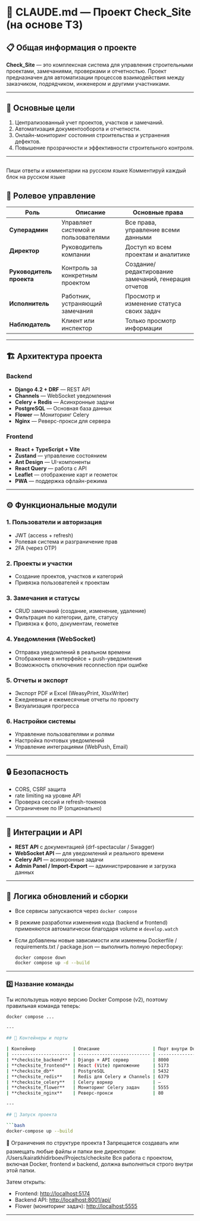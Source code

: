 # 📘 CLAUDE.md — Проект Check_Site (на основе ТЗ)

## 📋 Общая информация о проекте

**Check_Site** — это комплексная система для управления строительными проектами, замечаниями, проверками и отчетностью. Проект предназначен для автоматизации процессов взаимодействия между заказчиком, подрядчиком, инженером и другими участниками.

---

## 🎯 Основные цели

1. Централизованный учет проектов, участков и замечаний.
2. Автоматизация документооборота и отчетности.
3. Онлайн-мониторинг состояния строительства и устранения дефектов.
4. Повышение прозрачности и эффективности строительного контроля.

---
## 
Пиши ответы и комментарии на русском языке
Комментируй каждый блок на русском языке
## 👥 Ролевое управление

| Роль                     | Описание                            | Основные права                                       |
| ------------------------ | ----------------------------------- | ---------------------------------------------------- |
| **Суперадмин**           | Управляет системой и пользователями | Все права, управление всеми данными                  |
| **Директор**             | Руководитель компании               | Доступ ко всем проектам и аналитике                  |
| **Руководитель проекта** | Контроль за конкретным проектом     | Создание/редактирование замечаний, генерация отчетов |
| **Исполнитель**          | Работник, устраняющий замечания     | Просмотр и изменение статуса своих задач             |
| **Наблюдатель**          | Клиент или инспектор                | Только просмотр информации                           |

---

## 🏗️ Архитектура проекта

### Backend

* **Django 4.2 + DRF** — REST API
* **Channels** — WebSocket уведомления
* **Celery + Redis** — Асинхронные задачи
* **PostgreSQL** — Основная база данных
* **Flower** — Мониторинг Celery
* **Nginx** — Реверс-прокси для сервера

### Frontend

* **React + TypeScript + Vite**
* **Zustand** — управление состоянием
* **Ant Design** — UI-компоненты
* **React Query** — работа с API
* **Leaflet** — отображение карт и геометок
* **PWA** — поддержка офлайн-режима

---

## ⚙️ Функциональные модули

### 1. Пользователи и авторизация

* JWT (access + refresh)
* Ролевая система и разграничение прав
* 2FA (через OTP)

### 2. Проекты и участки

* Создание проектов, участков и категорий
* Привязка пользователей к проектам

### 3. Замечания и статусы

* CRUD замечаний (создание, изменение, удаление)
* Фильтрация по категории, дате, статусу
* Привязка к фото, документам, геометке

### 4. Уведомления (WebSocket)

* Отправка уведомлений в реальном времени
* Отображение в интерфейсе + push-уведомления
* Возможность отключения reconnection при ошибке

### 5. Отчеты и экспорт

* Экспорт PDF и Excel (WeasyPrint, XlsxWriter)
* Ежедневные и ежемесячные отчеты по проекту
* Визуализация прогресса

### 6. Настройки системы

* Управление пользователями и ролями
* Настройка почтовых уведомлений
* Управление интеграциями (WebPush, Email)

---

## 🔒 Безопасность

* CORS, CSRF защита
* rate limiting на уровне API
* Проверка сессий и refresh-токенов
* Ограничение по IP (опционально)

---

## 🧩 Интеграции и API

* **REST API** с документацией (drf-spectacular / Swagger)
* **WebSocket API** — для уведомлений и реального времени
* **Celery API** — асинхронные задачи
* **Admin Panel / Import-Export** — администрирование и загрузка данных

---

## 🧠 Логика обновлений и сборки

* Все сервисы запускаются через `docker compose`
* В режиме разработки изменения кода (backend и frontend) применяются автоматически благодаря volume и `develop.watch`
* Если добавлены новые зависимости или изменены Dockerfile / requirements.txt / package.json — выполнить полную пересборку:

  ```bash
  docker compose down
  docker compose up -d --build

---

### 2️⃣ Название команды
Ты используешь новую версию Docker Compose (v2), поэтому правильная команда теперь:
```bash
docker compose ...

---

## 🐳 Контейнеры и порты 

| Контейнер              | Описание                    | Порт внутри Docker | Порт хоста |
| ---------------------- | --------------------------- | ------------------ | ---------- |
| **checksite_backend**  | Django + API сервер         | 8000               | 8001       |
| **checksite_frontend** | React (Vite) приложение     | 5173               | 5174       |
| **checksite_db**       | PostgreSQL                  | 5432               | 5433       |
| **checksite_redis**    | Redis для Celery и Channels | 6379               | 6379       |
| **checksite_celery**   | Celery воркер               | —                  | —          |
| **checksite_flower**   | Мониторинг Celery задач     | 5555               | 5555       |
| **checksite_nginx**    | Реверс-прокси               | 80                 | 8080       |

---

## 🚀 Запуск проекта

```bash
docker-compose up --build
```

📂 Ограничения по структуре проекта
❗ Запрещается создавать или размещать любые файлы и папки вне директории:
/Users/kairatkhidirboev/Projects/checksite
Вся работа с проектом, включая Docker, frontend и backend, должна выполняться строго внутри этой папки.

Затем открыть:

* Frontend: [http://localhost:5174](http://localhost:5174)
* Backend API: [http://localhost:8001/api/](http://localhost:8001/api/)
* Flower (мониторинг задач): [http://localhost:5555](http://localhost:5555)

---
